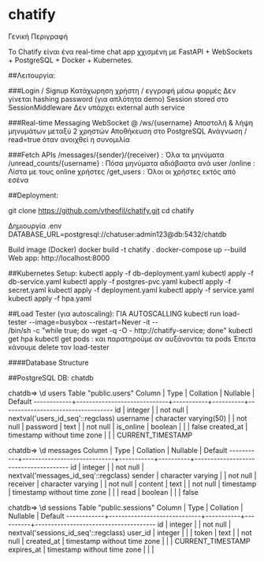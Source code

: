 # chatify
Γενική Περιγραφή

Το Chatify είναι ένα real-time chat app χχισμένη με FastAPI + WebSockets + PostgreSQL + Docker + Kubernetes. 

##Λειτουργία:

###Login / Signup
Κατάχωρηση χρήστη / εγγραφή μέσω φορμές
Δεν γίνεται hashing password (για απλότητα demo)
Session stored στο SessionMiddleware
Δεν υπάρχει external auth service

###Real-time Messaging
WebSocket @ /ws/{username}
Αποστολή & λήψη μηνυμάτων μεταξύ 2 χρηστών
Αποθήκευση στο PostgreSQL 
Ανάγνωση / read=true όταν ανοιχθεί η συνομιλία

###Fetch APIs
/messages/{sender}/{receiver} : Όλα τα μηνύματα
/unread_counts/{username} : Πόσα μηνύματα αδιάβαστα ανά user
/online : Λίστα με τους online χρήστες
/get_users : Όλοι οι χρήστες εκτός από εσένα

##Deployment:

git clone https://github.com/vtheofil/chatify.git
cd chatify

 Δημιουργία .env
 DATABASE_URL=postgresql://chatuser:admin123@db:5432/chatdb

 Build image (Docker)
 docker build -t chatify .
 docker-compose up --build
 Web app: http://localhost:8000

##Kubernetes Setup:
kubectl apply -f db-deployment.yaml
kubectl apply -f db-service.yaml
kubectl apply -f postgres-pvc.yaml
kubectl apply -f secret.yaml
kubectl apply -f deployment.yaml
kubectl apply -f service.yaml
kubectl apply -f hpa.yaml

##Load Tester (για autoscaling):
ΓΙΑ ΑUTOSCALLING 
kubectl run load-tester --image=busybox --restart=Never -it -- \
/bin/sh -c "while true; do wget -q -O - http://chatify-service; done"
kubectl get hpa
kubectl get pods : και παρατηρούμε αν αυξάνονται τα pods 
Έπειτα κάνουμε delete τον load-tester 

####Database Structure

##PostgreSQL DB: chatdb

chatdb=> \d users
                                        Table "public.users"
   Column   |            Type             | Collation | Nullable |              Default
------------+-----------------------------+-----------+----------+-----------------------------------
 id         | integer                     |           | not null | nextval('users_id_seq'::regclass)
 username   | character varying(50)       |           | not null |
 password   | text                        |           | not null |
 is_online  | boolean                     |           |          | false
 created_at | timestamp without time zone |           |          | CURRENT_TIMESTAMP
 
chatdb=> \d messages
Column   |            Type             | Collation | Nullable |               Default
-----------+-----------------------------+-----------+----------+--------------------------------------
 id        | integer                     |           | not null | nextval('messages_id_seq'::regclass)
 sender    | character varying           |           | not null |
 receiver  | character varying           |           | not null |
 content   | text                        |           | not null |
 timestamp | timestamp without time zone |           |          |
 read      | boolean                     |           |          | false 

 chatdb=> \d sessions
                                        Table "public.sessions"
   Column   |            Type             | Collation | Nullable |               Default
------------+-----------------------------+-----------+----------+--------------------------------------
 id         | integer                     |           | not null | nextval('sessions_id_seq'::regclass)
 user_id    | integer                     |           |          |
 token      | text                        |           | not null |
 created_at | timestamp without time zone |           |          | CURRENT_TIMESTAMP
 expires_at | timestamp without time zone |           |          |



